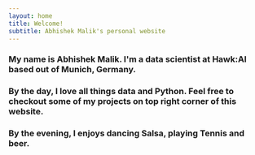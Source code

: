 ```yaml
---
layout: home
title: Welcome!
subtitle: Abhishek Malik's personal website
---
```


### My name is Abhishek Malik. I'm a data scientist at Hawk:AI based out of Munich, Germany.
 
### By the day, I love all things data and Python. Feel free to checkout some of my projects on top right corner of this website.
### By the evening, I enjoys dancing Salsa, playing Tennis and beer.

